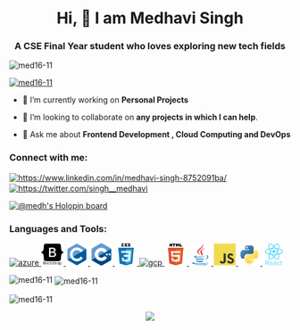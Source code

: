 
<h1 align="center">Hi, 👋 I am Medhavi Singh</h1>
<h3 align="center">A CSE Final Year student who loves exploring new tech fields</h3>
<p align="left"> <img src="https://komarev.com/ghpvc/?username=med16-11&label=Profile%20views&color=0e75b6&style=flat" alt="med16-11" /> </p>

<p align="left"> <a href="https://github.com/ryo-ma/github-profile-trophy"><img src="https://github-profile-trophy.vercel.app/?username=med16-11" alt="med16-11" /></a> </p>

- 🔭 I’m currently working on **Personal Projects**

- 👯 I’m looking to collaborate on **any projects in which I can help**.

- 💬 Ask me about **Frontend Development , Cloud Computing and DevOps**

<h3 align="left">Connect with me:</h3>
<p align="left">
<a href="https://linkedin.com/in/https://www.linkedin.com/in/medhavi-singh-8752091ba/" target="blank"><img align="center" src="https://raw.githubusercontent.com/rahuldkjain/github-profile-readme-generator/master/src/images/icons/Social/linked-in-alt.svg" alt="https://www.linkedin.com/in/medhavi-singh-8752091ba/" height="30" width="40" /></a>
<a href="https://twitter.com/singh__medhavi" target="blank">
<img align="center" src="https://raw.githubusercontent.com/rahuldkjain/github-profile-readme-generator/master/src/images/icons/Social/twitter.svg" alt="https://twitter.com/singh__medhavi" height="30" width="40" /></a>
</p>

[![@medh's Holopin board](https://holopin.me/medh)](https://holopin.io/@medh)

<h3 align="left">Languages and Tools:</h3>
<p align="left"> <a href="https://azure.microsoft.com/en-in/" target="_blank"> <img src="https://www.vectorlogo.zone/logos/microsoft_azure/microsoft_azure-icon.svg" alt="azure" width="40" height="40"/> </a> <a href="https://getbootstrap.com" target="_blank"> <img src="https://raw.githubusercontent.com/devicons/devicon/master/icons/bootstrap/bootstrap-plain-wordmark.svg" alt="bootstrap" width="40" height="40"/> </a> <a href="https://www.cprogramming.com/" target="_blank"> <img src="https://raw.githubusercontent.com/devicons/devicon/master/icons/c/c-original.svg" alt="c" width="40" height="40"/> </a> <a href="https://www.w3schools.com/cpp/" target="_blank"> <img src="https://raw.githubusercontent.com/devicons/devicon/master/icons/cplusplus/cplusplus-original.svg" alt="cplusplus" width="40" height="40"/> </a> <a href="https://www.w3schools.com/css/" target="_blank"> <img src="https://raw.githubusercontent.com/devicons/devicon/master/icons/css3/css3-original-wordmark.svg" alt="css3" width="40" height="40"/> </a> <a href="https://cloud.google.com" target="_blank"> <img src="https://www.vectorlogo.zone/logos/google_cloud/google_cloud-icon.svg" alt="gcp" width="40" height="40"/> </a> <a href="https://www.w3.org/html/" target="_blank"> <img src="https://raw.githubusercontent.com/devicons/devicon/master/icons/html5/html5-original-wordmark.svg" alt="html5" width="40" height="40"/> </a> <a href="https://www.java.com" target="_blank"> <img src="https://raw.githubusercontent.com/devicons/devicon/master/icons/java/java-original.svg" alt="java" width="40" height="40"/> </a> <a href="https://developer.mozilla.org/en-US/docs/Web/JavaScript" target="_blank"> <img src="https://raw.githubusercontent.com/devicons/devicon/master/icons/javascript/javascript-original.svg" alt="javascript" width="40" height="40"/> </a> <a href="https://www.python.org" target="_blank"> <img src="https://raw.githubusercontent.com/devicons/devicon/master/icons/python/python-original.svg" alt="python" width="40" height="40"/> </a> <a href="https://reactjs.org/" target="_blank"> <img src="https://raw.githubusercontent.com/devicons/devicon/master/icons/react/react-original-wordmark.svg" alt="react" width="40" height="40"/> </a> </p>

<p><img align="left" src="https://github-readme-stats.vercel.app/api/top-langs?username=med16-11&show_icons=true&locale=en&layout=compact" alt="med16-11" /></p>

<p>&nbsp;<img align="center" src="https://github-readme-stats.vercel.app/api?username=med16-11&show_icons=true&locale=en" alt="med16-11" /></p>

<p><img align="center" src="https://github-readme-streak-stats.herokuapp.com/?user=med16-11&" alt="med16-11" /></p>

<div align="center">
    <img height="300px" src="https://activity-graph.herokuapp.com/graph?username=Med16-11&theme=github"/>
</div>
